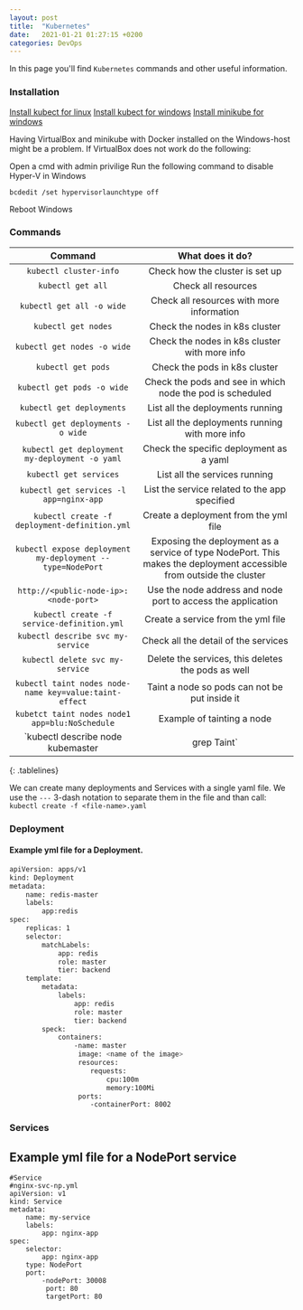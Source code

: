 ```yaml
---
layout: post
title:  "Kubernetes"
date:   2021-01-21 01:27:15 +0200
categories: DevOps
---
```

In this page you'll find `Kubernetes` commands and other useful information.

<style>
.tablelines table, .tablelines td, .tablelines th {
        border: 1px solid black;
        }
</style>

### Installation

[Install kubect for linux](https://kubernetes.io/docs/tasks/tools/install-kubectl-linux/)
[Install kubect for windows](https://kubernetes.io/docs/tasks/tools/install-kubectl-windows/)
[Install minikube for windows](https://minikube.sigs.k8s.io/docs/start/)

Having VirtualBox and minikube with Docker installed on the Windows-host might be a problem.
If VirtualBox does not work do the following:

Open a cmd with admin privilige
Run the following command to disable Hyper-V in Windows

`bcdedit /set hypervisorlaunchtype off`

Reboot Windows

### Commands

| **Command**  | **What does it do?** |
|:-------------:|:-------------:|
| `kubectl cluster-info`                                 | Check how the cluster is set up                           |
| `kubectl get all`                                      | Check all resources                                       |
| `kubectl get all -o wide`                              | Check all resources with more information                 |
| `kubectl get nodes`                                    | Check the nodes in k8s cluster                            |
| `kubectl get nodes -o wide`                            | Check the nodes in k8s cluster with more info             |
| `kubectl get pods`                                     | Check the pods in k8s cluster                             |
| `kubectl get pods -o wide`                             | Check the pods and see in which node the pod is scheduled |
| `kubectl get deployments`                              | List all the deployments running                          |
| `kubectl get deployments -o wide`                      | List all the deployments running with more info           |
| `kubectl get deployment my-deployment -o yaml`         | Check the specific deployment as a yaml                   |
| `kubectl get services`                                 | List all the services running                             |
| `kubectl get services -l app=nginx-app`                | List the service related to the app specified             |
| `kubectl create -f deployment-definition.yml`          | Create a deployment from the yml file                     |
| `kubectl expose deployment my-deployment --type=NodePort` | Exposing the deployment as a service of type NodePort. This makes the deployment accessible from outside the cluster   |
|`http://<public-node-ip>:<node-port>`|Use the node address and node port to access the application|
| `kubectl create -f service-definition.yml`             | Create a service from the yml file                        |
| `kubectl describe svc my-service`                      | Check all the detail of the services                      |
| `kubectl delete svc my-service`                        | Delete the services, this deletes the pods as well        |
| `kubectl taint nodes node-name key=value:taint-effect` | Taint a node so pods can not be put inside it             |
| `kubetct taint nodes node1 app=blu:NoSchedule`         | Example of tainting a node                                |
| `kubectl describe node kubemaster | grep Taint`        | not sure                                                  |
{: .tablelines}

We can create many deployments and Services with a single yaml file.
We use the `---` 3-dash notation to separate them in the file and than call:
`kubectl create -f <file-name>.yaml`

### Deployment

#### Example yml file for a Deployment.

```sh
apiVersion: apps/v1
kind: Deployment
metadata:
	name: redis-master
	labels:
		app:redis
spec:
	replicas: 1
	selector: 
		matchLabels:
			app: redis
			role: master
			tier: backend
	template:
		metadata:
			labels:
				app: redis
				role: master
				tier: backend
		speck:
			containers:
				-name: master
				 image: <name of the image>
				 resources:
					requests:
						cpu:100m
						memory:100Mi
				 ports:
					-containerPort: 8002
```

### Services

## Example yml file for a NodePort service

```
#Service
#nginx-svc-np.yml
apiVersion: v1
kind: Service
metadata:
	name: my-service
	labels:
		app: nginx-app
spec:
	selector:
		app: nginx-app
	type: NodePort
	port: 
		-nodePort: 30008
		 port: 80
		 targetPort: 80
```
